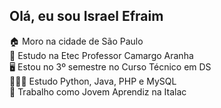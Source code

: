 ## Olá, eu sou Israel Efraim

🏠 Moro na cidade de São Paulo  
🏫 Estudo na Etec Professor Camargo Aranha  
🖥️ Estou no 3º semestre no Curso Técnico em DS  
🧑🏻‍💻 Estudo Python, Java, PHP e MySQL  
🥛 Trabalho como Jovem Aprendiz na Italac

<!---
israellefraim/israellefraim is a ✨ special ✨ repository because its `README.md` (this file) appears on your GitHub profile.
You can click the Preview link to take a look at your changes.
--->
